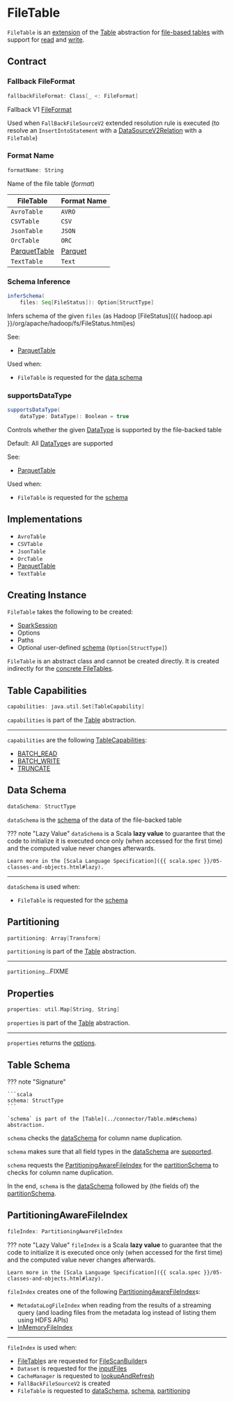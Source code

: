 # FileTable

`FileTable` is an [extension](#contract) of the [Table](../connector/Table.md) abstraction for [file-based tables](#implementations) with support for [read](../connector/SupportsRead.md) and [write](../connector/SupportsWrite.md).

## Contract

### <span id="fallbackFileFormat"> Fallback FileFormat

```scala
fallbackFileFormat: Class[_ <: FileFormat]
```

Fallback V1 [FileFormat](FileFormat.md)

Used when `FallBackFileSourceV2` extended resolution rule is executed (to resolve an `InsertIntoStatement` with a [DataSourceV2Relation](../logical-operators/DataSourceV2Relation.md) with a `FileTable`)

### <span id="formatName"> Format Name

```scala
formatName: String
```

Name of the file table (_format_)

FileTable | Format Name
----------|------------
 `AvroTable` | `AVRO`
 `CSVTable` | `CSV`
 `JsonTable` | `JSON`
 `OrcTable` | `ORC`
 [ParquetTable](parquet/ParquetTable.md) | [Parquet](parquet/ParquetTable.md#formatName)
 `TextTable` | `Text`

### <span id="inferSchema"> Schema Inference

```scala
inferSchema(
    files: Seq[FileStatus]): Option[StructType]
```

Infers schema of the given `files` (as Hadoop [FileStatus]({{ hadoop.api }}/org/apache/hadoop/fs/FileStatus.html)es)

See:

* [ParquetTable](parquet/ParquetTable.md#inferSchema)

Used when:

* `FileTable` is requested for the [data schema](#dataSchema)

### <span id="supportsDataType"> supportsDataType

```scala
supportsDataType(
    dataType: DataType): Boolean = true
```

Controls whether the given [DataType](../types/DataType.md) is supported by the file-backed table

Default: All [DataType](../types/DataType.md)s are supported

See:

* [ParquetTable](parquet/ParquetTable.md#supportsDataType)

Used when:

* `FileTable` is requested for the [schema](#schema)

## Implementations

* `AvroTable`
* `CSVTable`
* `JsonTable`
* `OrcTable`
* [ParquetTable](parquet/ParquetTable.md)
* `TextTable`

## Creating Instance

`FileTable` takes the following to be created:

* <span id="sparkSession"> [SparkSession](../SparkSession.md)
* <span id="options"> Options
* <span id="paths"> Paths
* <span id="userSpecifiedSchema"> Optional user-defined [schema](../types/StructType.md) (`Option[StructType]`)

`FileTable` is an abstract class and cannot be created directly. It is created indirectly for the [concrete FileTables](#implementations).

## <span id="capabilities"> Table Capabilities

```scala
capabilities: java.util.Set[TableCapability]
```

`capabilities` is part of the [Table](../connector/Table.md#capabilities) abstraction.

---

`capabilities` are the following [TableCapabilities](../connector/TableCapability.md):

* [BATCH_READ](../connector/TableCapability.md#BATCH_READ)
* [BATCH_WRITE](../connector/TableCapability.md#BATCH_WRITE)
* [TRUNCATE](../connector/TableCapability.md#TRUNCATE)

## <span id="dataSchema"> Data Schema

```scala
dataSchema: StructType
```

`dataSchema` is the [schema](../types/StructType.md) of the data of the file-backed table

??? note "Lazy Value"
    `dataSchema` is a Scala **lazy value** to guarantee that the code to initialize it is executed once only (when accessed for the first time) and the computed value never changes afterwards.

    Learn more in the [Scala Language Specification]({{ scala.spec }}/05-classes-and-objects.html#lazy).

---

`dataSchema` is used when:

* `FileTable` is requested for the [schema](#schema)

## <span id="partitioning"> Partitioning

```scala
partitioning: Array[Transform]
```

`partitioning` is part of the [Table](../connector/Table.md#partitioning) abstraction.

---

`partitioning`...FIXME

## <span id="properties"> Properties

```scala
properties: util.Map[String, String]
```

`properties` is part of the [Table](../connector/Table.md#properties) abstraction.

---

`properties` returns the [options](#options).

## <span id="schema"> Table Schema

??? note "Signature"

    ```scala
    schema: StructType
    ```

    `schema` is part of the [Table](../connector/Table.md#schema) abstraction.

`schema` checks the [dataSchema](#dataSchema) for column name duplication.

`schema` makes sure that all field types in the [dataSchema](#dataSchema) are [supported](#supportsDataType).

`schema` requests the [PartitioningAwareFileIndex](#fileIndex) for the [partitionSchema](PartitioningAwareFileIndex.md#partitionSchema) to checks for column name duplication.

In the end, `schema` is the [dataSchema](#dataSchema) followed by (the fields of) the [partitionSchema](#partitionSchema).

## <span id="fileIndex"> PartitioningAwareFileIndex

```scala
fileIndex: PartitioningAwareFileIndex
```

??? note "Lazy Value"
    `fileIndex` is a Scala **lazy value** to guarantee that the code to initialize it is executed once only (when accessed for the first time) and the computed value never changes afterwards.

    Learn more in the [Scala Language Specification]({{ scala.spec }}/05-classes-and-objects.html#lazy).

`fileIndex` creates one of the following [PartitioningAwareFileIndex](PartitioningAwareFileIndex.md)s:

* `MetadataLogFileIndex` when reading from the results of a streaming query (and loading files from the metadata log instead of listing them using HDFS APIs)
* [InMemoryFileIndex](InMemoryFileIndex.md)

---

`fileIndex` is used when:

* [FileTable](FileTable.md#implementations)s are requested for [FileScanBuilder](FileScanBuilder.md#fileIndex)s
* `Dataset` is requested for the [inputFiles](../Dataset.md#inputFiles)
* `CacheManager` is requested to [lookupAndRefresh](../CacheManager.md#lookupAndRefresh)
* `FallBackFileSourceV2` is created
* `FileTable` is requested to [dataSchema](#dataSchema), [schema](#schema), [partitioning](#partitioning)
